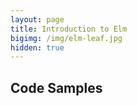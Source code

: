 ```yaml
---
layout: page
title: Introduction to Elm
bigimg: /img/elm-leaf.jpg
hidden: true
---
```


## Code Samples
